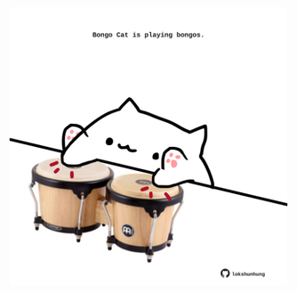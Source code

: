 <!-- built at 08/04/2021, 05:14:51 UTC -->
<p align="center">
  <img width="500" height="500" src="./ReadmeImage.svg">
</p>
